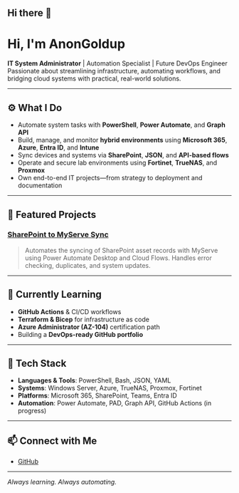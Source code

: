 ## Hi there 👋
# Hi, I'm AnonGoldup

**IT System Administrator** | Automation Specialist | Future DevOps Engineer  
Passionate about streamlining infrastructure, automating workflows, and bridging cloud systems with practical, real-world solutions.

---

## ⚙️ What I Do

- Automate system tasks with **PowerShell**, **Power Automate**, and **Graph API**
- Build, manage, and monitor **hybrid environments** using **Microsoft 365**, **Azure**, **Entra ID**, and **Intune**
- Sync devices and systems via **SharePoint**, **JSON**, and **API-based flows**
- Operate and secure lab environments using **Fortinet**, **TrueNAS**, and **Proxmox**
- Own end-to-end IT projects—from strategy to deployment and documentation

---

## 🔧 Featured Projects

### [SharePoint to MyServe Sync](https://github.com/AnonGoldup/sharepoint-myserve-sync)
> Automates the syncing of SharePoint asset records with MyServe using Power Automate Desktop and Cloud Flows. Handles error checking, duplicates, and system updates.

---

## 🧠 Currently Learning

- **GitHub Actions** & CI/CD workflows  
- **Terraform & Bicep** for infrastructure as code  
- **Azure Administrator (AZ-104)** certification path  
- Building a **DevOps-ready GitHub portfolio**

---

## 📁 Tech Stack

- **Languages & Tools**: PowerShell, Bash, JSON, YAML  
- **Systems**: Windows Server, Azure, TrueNAS, Proxmox, Fortinet  
- **Platforms**: Microsoft 365, SharePoint, Teams, Entra ID  
- **Automation**: Power Automate, PAD, Graph API, GitHub Actions (in progress)

---

## 📫 Connect with Me

- [GitHub](https://github.com/AnonGoldup)

---

*Always learning. Always automating.*
<!--
**AnonGoldup/AnonGoldup** is a ✨ _special_ ✨ repository because its `README.md` (this file) appears on your GitHub profile.

Here are some ideas to get you started:

- 🔭 I’m currently working on ...
- 🌱 I’m currently learning ...
- 👯 I’m looking to collaborate on ...
- 🤔 I’m looking for help with ...
- 💬 Ask me about ...
- 📫 How to reach me: ...
- 😄 Pronouns: ...
- ⚡ Fun fact: ...
-->
